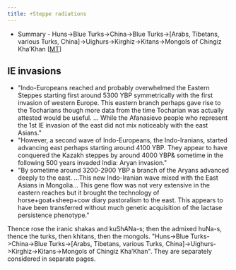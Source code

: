```yaml
---
title: +Steppe radiations
---
```


- Summary - Huns->Blue Turks->China->Blue Turks->\[Arabs, Tibetans, various Turks, China\]->Uighurs->Kirghiz->Kitans->Mongols of Chingiz Kha’Khan \[[MT](https://manasataramgini.wordpress.com/2010/03/06/the-epic-on-stone/)\]

## IE invasions
- "Indo-Europeans reached and probably overwhelmed the Eastern Steppes starting first around 5300 YBP symmetrically with the first invasion of western Europe. This eastern branch perhaps gave rise to the Tocharians though more data from the time Tocharian was actually attested would be useful. ... While the Afanasievo people who represent the 1st IE invasion of the east did not mix noticeably with the east Asians."
- "However, a second wave of Indo-Europeans, the Indo-Iranians, started advancing east perhaps starting around 4100 YBP. They appear to have conquered the Kazakh steppes by around 4000 YBP& sometime in the following 500 years invaded India: Aryan invasion."
- "By sometime around 3200-2900 YBP a branch of the Aryans advanced deeply to the east. ...This new Indo-Iranian wave mixed with the East Asians in Mongolia... This gene flow was not very extensive in the eastern reaches but it brought the technology of horse+goat+sheep+cow diary pastoralism to the east. This appears to have been transferred without much genetic acquisition of the lactase persistence phenotype."

Thence rose the iranic shakas and kuShANa-s; then the admixed huNa-s, thence the turks, then khitans, then the mongols. "Huns->Blue Turks->China->Blue Turks->[Arabs, Tibetans, various Turks, China]->Uighurs->Kirghiz->Kitans->Mongols of Chingiz Kha’Khan". They are separately considered in separate pages.



